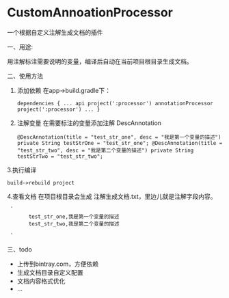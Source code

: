 # CustomAnnoationProcessor
一个根据自定义注解生成文档的插件

一、用途:

用注解标注需要说明的变量，编译后自动在当前项目根目录生成文档。


二、使用方法

1. 添加依赖
   在app->build.gradle下：
   
   `
       dependencies {
           ...
           api project(':processor')
           annotationProcessor project(':processor')
           ...
       }
   `
2. 注解变量
   在需要标注的变量添加注解 DescAnnotation
   
   `
       @DescAnnotation(title = "test_str_one", desc = "我是第一个变量的描述")
       private String testStrOne = "test_str_one";
       @DescAnnotation(title = "test_str_two", desc = "我是第二个变量的描述")
       private String testStrTwo = "test_str_two";
   `

3.执行编译

	build->rebuild project

4.查看文档
	在项目根目录会生成 注解生成文档.txt，里边儿就是注解字段内容。
	
     `
           test_str_one,我是第一个变量的描述
           test_str_two,我是第二个变量的描述

     `

三、todo

- 上传到bintray.com，方便依赖
- 生成文档目录自定义配置
- 文档内容格式优化
- ...
